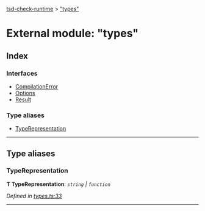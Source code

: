 [tsd-check-runtime](../README.md) > ["types"](../modules/_types_.md)

# External module: "types"

## Index

### Interfaces

* [CompilationError](../interfaces/_types_.compilationerror.md)
* [Options](../interfaces/_types_.options.md)
* [Result](../interfaces/_types_.result.md)

### Type aliases

* [TypeRepresentation](_types_.md#typerepresentation)

---

## Type aliases

<a id="typerepresentation"></a>

###  TypeRepresentation

**Ƭ TypeRepresentation**: *`string` \| `function`*

*Defined in [types.ts:33](https://github.com/cancerberoSgx/tsd-check-runtime/blob/78b03d8/src/types.ts#L33)*

___

